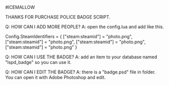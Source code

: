 #ICEMALLOW

THANKS FOR PURCHASE POLICE BADGE SCRIPT.




Q: HOW CAN I ADD MORE PEOPLE?
A: open the config.lua and add like this.

Config.SteamIdentifiers = {
	["steam:steamid"] = "photo.png",
	["steam:steamid"] = "photo.png",
	["steam:steamid"] = "photo.png",
	["steam:steamid"] = "photo.png"
}


Q: HOW CAN I USE THE BADGE?
A: add an item to your database named "lspd_badge" so you can use it.




Q: HOW CAN I EDIT THE BADGE?
A: there is a "badge.psd" file in folder. You can open it with Adobe Photoshop and edit.